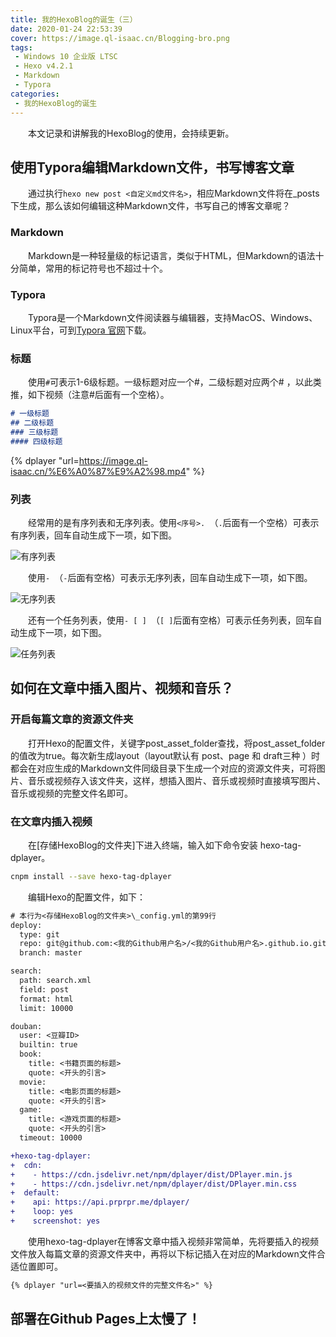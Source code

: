 ```yaml
---
title: 我的HexoBlog的诞生（三）
date: 2020-01-24 22:53:39
cover: https://image.ql-isaac.cn/Blogging-bro.png
tags:
 - Windows 10 企业版 LTSC
 - Hexo v4.2.1
 - Markdown
 - Typora
categories:
 - 我的HexoBlog的诞生
---
```


　　本文记录和讲解我的HexoBlog的使用，会持续更新。

<!-- more -->

## 使用Typora编辑Markdown文件，书写博客文章

　　通过执行`hexo new post <自定义md文件名>`，相应Markdown文件将在_posts下生成，那么该如何编辑这种Markdown文件，书写自己的博客文章呢？

### Markdown

　　Markdown是一种轻量级的标记语言，类似于HTML，但Markdown的语法十分简单，常用的标记符号也不超过十个。

### Typora

　　Typora是一个Markdown文件阅读器与编辑器，支持MacOS、Windows、Linux平台，可到[Typora 官网](https://typora.io/)下载。

### 标题

　　使用`#`可表示1-6级标题。一级标题对应一个#，二级标题对应两个# ，以此类推，如下视频（注意#后面有一个空格）。

```markdown
# 一级标题
## 二级标题
### 三级标题
#### 四级标题
```

{% dplayer "url=https://image.ql-isaac.cn/%E6%A0%87%E9%A2%98.mp4" %}

### 列表

　　经常用的是有序列表和无序列表。使用`<序号>. `（`.`后面有一个空格）可表示有序列表，回车自动生成下一项，如下图。

![有序列表](https://image.ql-isaac.cn/有序列表.gif)

　　使用`- `（`-`后面有空格）可表示无序列表，回车自动生成下一项，如下图。

![无序列表](https://image.ql-isaac.cn/无序列表.gif)

　　还有一个任务列表，使用`- [ ] `（`[ ]`后面有空格）可表示任务列表，回车自动生成下一项，如下图。

![任务列表](https://image.ql-isaac.cn/任务列表.gif)

## 如何在文章中插入图片、视频和音乐？

### 开启每篇文章的资源文件夹

　　打开Hexo的配置文件，关键字post_asset_folder查找，将post_asset_folder的值改为true。每次新生成layout（layout默认有 post、page 和 draft三种 ）时都会在对应生成的Markdown文件同级目录下生成一个对应的资源文件夹，可将图片、音乐或视频存入该文件夹，这样，想插入图片、音乐或视频时直接填写图片、音乐或视频的完整文件名即可。

### 在文章内插入视频

　　在[存储HexoBlog的文件夹]下进入终端，输入如下命令安装 hexo-tag-dplayer。

```bash
cnpm install --save hexo-tag-dplayer
```

　　编辑Hexo的配置文件，如下：

```diff
# 本行为<存储HexoBlog的文件夹>\_config.yml的第99行
deploy:  
  type: git  
  repo: git@github.com:<我的Github用户名>/<我的Github用户名>.github.io.git         
  branch: master

search:
  path: search.xml
  field: post
  format: html
  limit: 10000

douban:
  user: <豆瓣ID>
  builtin: true
  book:
    title: <书籍页面的标题>
    quote: <开头的引言>
  movie:
    title: <电影页面的标题>
    quote: <开头的引言>
  game:
    title: <游戏页面的标题>
    quote: <开头的引言>
  timeout: 10000

+hexo-tag-dplayer:
+  cdn:
+    - https://cdn.jsdelivr.net/npm/dplayer/dist/DPlayer.min.js
+    - https://cdn.jsdelivr.net/npm/dplayer/dist/DPlayer.min.css
+  default:
+    api: https://api.prprpr.me/dplayer/
+    loop: yes
+    screenshot: yes
```

　　使用hexo-tag-dplayer在博客文章中插入视频非常简单，先将要插入的视频文件放入每篇文章的资源文件夹中，再将以下标记插入在对应的Markdown文件合适位置即可。

```markdown
{% dplayer "url=<要插入的视频文件的完整文件名>" %}
```

## 部署在Github Pages上太慢了！



